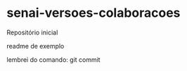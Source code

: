 # senai-versoes-colaboracoes
Repositório inicial

readme de exemplo


lembrei do comando: git commit
